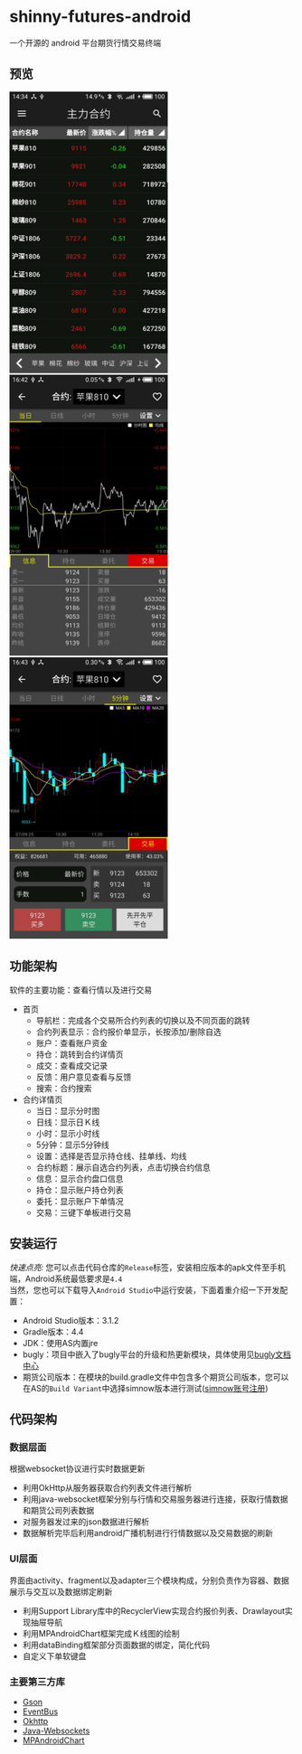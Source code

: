 # shinny-futures-android
一个开源的 android 平台期货行情交易终端</br>
## 预览
<img src="screenshot/主力合约.jpg" width="280"/> <img src="screenshot/信息.jpg" width="280"/> <img src="screenshot/交易.jpg" width="280"/><br>
## 功能架构
软件的主要功能：查看行情以及进行交易<br>
- 首页
  - 导航栏：完成各个交易所合约列表的切换以及不同页面的跳转
  - 合约列表显示：合约报价单显示，长按添加/删除自选
  - 账户：查看账户资金
  - 持仓：跳转到合约详情页
  - 成交：查看成交记录
  - 反馈：用户意见查看与反馈
  - 搜索：合约搜索
- 合约详情页
  - 当日：显示分时图
  - 日线：显示日Ｋ线
  - 小时：显示小时线
  - 5分钟：显示5分钟线
  - 设置：选择是否显示持仓线、挂单线、均线
  - 合约标题：展示自选合约列表，点击切换合约信息
  - 信息：显示合约盘口信息
  - 持仓：显示账户持仓列表
  - 委托：显示账户下单情况
  - 交易：三键下单板进行交易
## 安装运行
*快速点亮:* 您可以点击代码仓库的`Release`标签，安装相应版本的apk文件至手机端，Android系统最低要求是`4.4`<br>
当然，您也可以下载导入`Android Studio`中运行安装，下面着重介绍一下开发配置：
- Android Studio版本：3.1.2
- Gradle版本：4.4
- JDK：使用AS内置jre
- bugly：项目中嵌入了bugly平台的升级和热更新模块，具体使用见[bugly文档中心](https://bugly.qq.com/docs/)
- 期货公司版本：在模块的build.gradle文件中包含多个期货公司版本，您可以在AS的`Build Variant`中选择simnow版本进行测试([simnow账号注册](http://www.simnow.com.cn/))
## 代码架构
### 数据层面
根据websocket协议进行实时数据更新
- 利用OkHttp从服务器获取合约列表文件进行解析
- 利用java-websocket框架分别与行情和交易服务器进行连接，获取行情数据和期货公司列表数据
- 对服务器发过来的json数据进行解析
- 数据解析完毕后利用android广播机制进行行情数据以及交易数据的刷新
### UI层面
界面由activity、fragment以及adapter三个模块构成，分别负责作为容器、数据展示与交互以及数据绑定刷新
- 利用Support Library库中的RecyclerView实现合约报价列表、Drawlayout实现抽屉导航
- 利用MPAndroidChart框架完成Ｋ线图的绘制
- 利用dataBinding框架部分页面数据的绑定，简化代码
- 自定义下单软键盘
### 主要第三方库
- [Gson](https://github.com/google/gson)
- [EventBus](https://github.com/greenrobot/EventBus)
- [Okhttp](https://github.com/square/okhttp)
- [Java-Websockets](https://github.com/TooTallNate/Java-WebSocket)
- [MPAndroidChart](https://github.com/PhilJay/MPAndroidChart)
